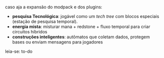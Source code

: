 
caso aja a expansão do modpack e dos plugins:

- **pesquisa Tecnológica**: jogável como um _tech tree_ com blocos especiais (estação de pesquisa temporal).
- **energia mista**: misturar mana + redstone + fluxo temporal para criar circuitos híbridos
- **construções inteligentes**: autômatos que coletam dados, protegem bases ou enviam mensagens para jogadores

leia-se: to-do